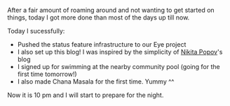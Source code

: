 After a fair amount of roaming around and not wanting to get started on things, today I got more done than most of the days up till now.

Today I sucessfully:

* Pushed the status feature infrastructure to our Eye project
* I also set up this blog! I was inspired by the simplicity of [Nikita Popov](https://nikic.github.io/)'s blog
* I signed up for swimming at the nearby community pool (going for the first time tomorrow!)
* I also made Chana Masala for the first time. Yummy ^^

Now it is 10 pm and I will start to prepare for the night. 